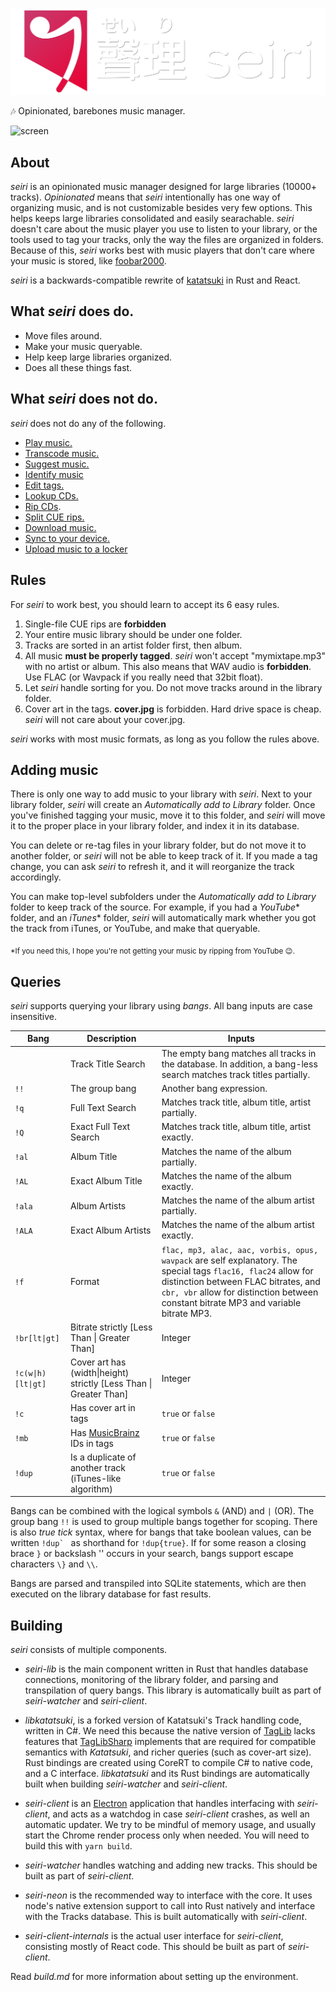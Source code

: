 ![seiri](branding/Typemark/Typemark.png)

🎶 Opinionated, barebones music manager.

![screen](https://i.imgur.com/8SQreXO.png)

## About
*seiri* is an opinionated music manager designed for large libraries (10000+ tracks). *Opinionated* means that *seiri* intentionally has one way of organizing music, and is not customizable besides very few options. This helps keeps large libraries consolidated and easily searachable. *seiri* doesn't care about the music player you use to listen to your library, or the tools used to tag your tracks, only the way the files are organized in folders. Because of this, *seiri* works best with music players that don't care where your music is stored, like [foobar2000](https://www.foobar2000.org/).

*seiri* is a backwards-compatible rewrite of [katatsuki](https://github.com/RonnChyran/Katatsuki) in Rust and React.


## What *seiri* does do.
* Move files around.
* Make your music queryable.
* Help keep large libraries organized.
* Does all these things fast.

## What *seiri* does not do.

*seiri* does not do any of the following. 

* [Play music.](https://www.foobar2000.org/)
* [Transcode music.](https://www.freac.org/)
* [Suggest music.](https://www.spotify.com/us/)
* [Identify music](https://www.shazam.com/)
* [Edit tags.](https://www.mp3tag.de/en/)
* [Lookup CDs.](https://picard.musicbrainz.org/)
* [Rip CDs](http://www.exactaudiocopy.de/).
* [Split CUE rips.](http://cue.tools/wiki/Main_Page)
* [Download music.](https://itunes.apple.com/ca/genre/music/id34)
* [Sync to your device.](https://getmusicbee.com/)
* [Upload music to a locker](https://play.google.com/music/)

## Rules

For *seiri* to work best, you should learn to accept its 6 easy rules.

1. Single-file CUE rips are **forbidden**
2. Your entire music library should be under one folder.
3. Tracks are sorted in an artist folder first, then album.
4. All music **must be properly tagged**. *seiri* won't accept "mymixtape.mp3" with no artist or album. This also means that WAV audio is **forbidden**. Use FLAC (or Wavpack if you really need that 32bit float).
5. Let *seiri* handle sorting for you. Do not move tracks around in the library folder. 
6. Cover art in the tags. **cover.jpg** is forbidden. Hard drive space is cheap. *seiri* will not care about your cover.jpg.

*seiri* works with most music formats, as long as you follow the rules above.

## Adding music
There is only one way to add music to your library with *seiri*. Next to your library folder, *seiri* will create an *Automatically add to Library* folder. Once you've finished tagging your music, move it to this folder, and *seiri* will move it to the proper place in your library folder, and index it in its database. 

You can delete or re-tag files in your library folder, but do not move it to another folder, or *seiri* will not be able to keep track of it. If you made a tag change, you can ask *seiri* to refresh it, and it will reorganize the track accordingly.

You can make top-level subfolders under the *Automatically add to Library* folder to keep track of the source. For example, if you had a *YouTube*\* folder, and an *iTunes*\* folder, *seiri* will automatically mark whether you got the track from iTunes, or YouTube, and make that queryable.

<sub>*If you need this, I hope you're not getting your music by ripping from YouTube 😉.</sub> 

## Queries
*seiri* supports querying your library using *bangs*. All bang inputs are case insensitive.

|Bang|Description|Inputs|
|----|-----------|------|
||Track Title Search|The empty bang matches all tracks in the database. In addition, a bang-less search matches track titles partially.|
|`!!`|The group bang|Another bang expression.|
|`!q`|Full Text Search|Matches track title, album title, artist partially.|
|`!Q`|Exact Full Text Search|Matches track title, album title, artist exactly.|
|`!al`|Album Title|Matches the name of the album partially.|
|`!AL`|Exact Album Title|Matches the name of the album exactly.|
|`!ala`|Album Artists|Matches the name of the album artist partially.|
|`!ALA`|Exact Album Artists|Matches the name of the album artist exactly.|
|`!f`|Format|`flac, mp3, alac, aac, vorbis, opus, wavpack` are self explanatory. The special tags `flac16, flac24` allow for distinction between FLAC bitrates, and `cbr, vbr` allow for distinction between constant bitrate MP3 and variable bitrate MP3.|
|`!br[lt\|gt]`|Bitrate strictly \[Less Than \| Greater Than\]|Integer|
|`!c(w\|h)[lt\|gt]`|Cover art has (width\|height) strictly \[Less Than \| Greater Than\]|Integer|
|`!c`|Has cover art in tags|`true` or `false`|
|`!mb`|Has [MusicBrainz](http://musicbrainz.org/) IDs in tags|`true` or `false`|
|`!dup`|Is a duplicate of another track (iTunes-like algorithm)|`true` or `false`|


Bangs can be combined with the logical symbols `&` (AND) and `|` (OR). The group bang `!!` is used to group multiple bangs together for scoping. There is also *true tick* syntax, where for bangs that take boolean values, can be written ``!dup` `` as shorthand for `!dup{true}`. If for some reason a closing brace `}` or backslash '\' occurs in your search, bangs support escape characters `\}` and `\\`.

Bangs are parsed and transpiled into SQLite statements, which are then executed on the library database for fast results.


## Building

*seiri* consists of multiple components.
 - *seiri-lib* is the main component written in Rust that handles database connections, monitoring of the library folder, and parsing and transpilation of query bangs. This library is automatically built as part of *seiri-watcher* and *seiri-client*.
 
 - *libkatatsuki*, is a forked version of Katatsuki's Track handling code, written in C#. We need this because the native version of [TagLib](http://taglib.org/) lacks features that [TagLibSharp](https://github.com/mono/taglib-sharp) implements that are required for compatible semantics with *Katatsuki*, and richer queries (such as cover-art size). Rust bindings are created using CoreRT to compile C# to native code, and a C interface.
 *libkatatsuki* and its Rust bindings are automatically built when building *seiri-watcher* and *seiri-client*.
 
 - *seiri-client* is an [Electron](https://github.com/electron/electron) application that handles interfacing with *seiri-client*, and acts as a watchdog in case *seiri-client* crashes, as well an automatic updater. We try to be mindful of memory usage, and usually start the Chrome render process only when needed. You will need to build this with `yarn build`.
 
 - *seiri-watcher* handles watching and adding new tracks. This should be built as part of *seiri-client*.
 
 - *seiri-neon* is the recommended way to interface with the core. It uses node's native extension support to call into Rust natively and interface with the Tracks database. This is built automatically with *seiri-client*.
 
 - *seiri-client-internals* is the actual user interface for *seiri-client*, consisting mostly of React code. This should be built as part of *seiri-client*.
 
 
 Read *build.md* for more information about setting up the environment.
